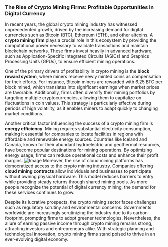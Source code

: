 ### The Rise of Crypto Mining Firms: Profitable Opportunities in Digital Currency

In recent years, the global crypto mining industry has witnessed unprecedented growth, driven by the increasing demand for digital currencies such as Bitcoin (BTC), Ethereum (ETH), and other altcoins. A **crypto mining firm** plays a crucial role in this ecosystem by providing the computational power necessary to validate transactions and maintain blockchain networks. These firms invest heavily in advanced hardware, such as Application-Specific Integrated Circuits (ASICs) and Graphics Processing Units (GPUs), to ensure efficient mining operations.

One of the primary drivers of profitability in crypto mining is the **block reward system**, where miners receive newly minted coins as compensation for their efforts. For instance, Bitcoin miners are rewarded with 6.25 BTC per block mined, which translates into significant earnings when market prices are favorable. Additionally, firms often diversify their mining portfolios by targeting multiple cryptocurrencies, allowing them to capitalize on fluctuations in coin values. This strategy is particularly effective during periods of high volatility, as it enables miners to adapt quickly to changing market conditions.

Another critical factor influencing the success of a crypto mining firm is **energy efficiency**. Mining requires substantial electricity consumption, making it essential for companies to locate facilities in regions with affordable and renewable energy sources. Countries like Iceland and Canada, known for their abundant hydroelectric and geothermal resources, have become popular destinations for mining operations. By optimizing energy usage, firms can reduce operational costs and enhance their profit margins.
 ![Image](https://i.postimg.cc/CxvW4vGY/4.png)
Moreover, the rise of cloud mining platforms has democratized access to the crypto mining industry. Companies offering **cloud mining contracts** allow individuals and businesses to participate without owning physical hardware. This model reduces barriers to entry while providing steady returns through shared mining pools. As more people recognize the potential of digital currency mining, the demand for these services continues to grow.

Despite its lucrative prospects, the crypto mining sector faces challenges such as regulatory scrutiny and environmental concerns. Governments worldwide are increasingly scrutinizing the industry due to its carbon footprint, prompting firms to adopt greener technologies. Nevertheless, the allure of earning passive income through crypto mining remains strong, attracting investors and entrepreneurs alike. With strategic planning and technological innovation, crypto mining firms stand poised to thrive in an ever-evolving digital economy.